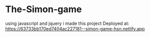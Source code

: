 # The-Simon-game
using javascript and jquery i made this project
Deployed at: https://63733bb170ed7404ac227181--simon-game-hsn.netlify.app
